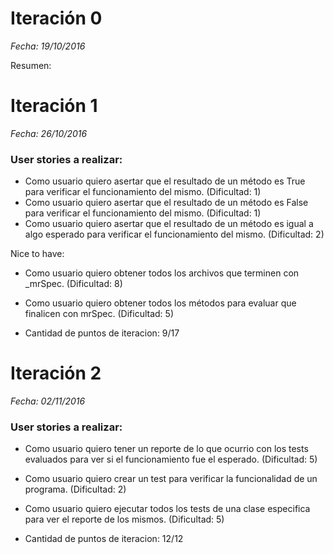 # Iteración 0
*Fecha: 19/10/2016*

Resumen:


# Iteración 1
*Fecha: 26/10/2016*

### User stories a realizar:
* Como usuario quiero asertar que el resultado de un método es True para verificar el funcionamiento del mismo. (Dificultad: 1)
* Como usuario quiero asertar que el resultado de un método es False para verificar el funcionamiento del mismo. (Dificultad: 1)
* Como usuario quiero asertar que el resultado de un método es igual a algo esperado para verificar el funcionamiento del mismo. (Dificultad: 2)

Nice to have:
* Como usuario quiero obtener todos los archivos que terminen con _mrSpec. (Dificultad: 8)
* Como usuario quiero obtener todos los métodos para evaluar que finalicen con mrSpec. (Dificultad: 5)

* Cantidad de puntos de iteracion: 9/17

# Iteración 2
*Fecha: 02/11/2016*

### User stories a realizar:
* Como usuario quiero tener un reporte de lo que ocurrio con los tests evaluados para ver si el funcionamiento fue el esperado. (Dificultad: 5)
* Como usuario quiero crear un test para verificar la funcionalidad de un programa. (Dificultad: 2)
* Como usuario quiero ejecutar todos los tests de una clase especifica para ver el reporte de los mismos. (Dificultad: 5)

* Cantidad de puntos de iteracion: 12/12


